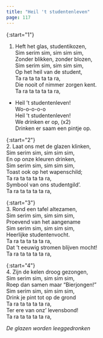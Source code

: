 ```yaml
---
title: "Heil 't studentenleven"
page: 117
---  
```


{:start="1"}  
1. Heft het glas, studentikozen,  
Sim serim sim, sim sim sim,  
Zonder blikken, zonder blozen,  
Sim serim sim, sim sim sim,  
Op het heil van de student,  
Ta ra ta ta ta ta ra,  
Die nooit of nimmer zorgen kent.  
Ta ra ta ta ta ta ra,  


- Heil ’t studentenleven!  
Wo-o-o-o-o  
Heil ’t studentenleven!  
We drinken er op, (x2)  
Drinken er saam een pintje op.  


{:start="2"}  
2. Laat ons met de glazen klinken,  
Sim serim sim, sim sim sim,  
En op onze kleuren drinken,  
Sim serim sim, sim sim sim,  
Toast ook op het wapenschild;  
Ta ra ta ta ta ta ra,  
Symbool van ons studentgild’.  
Ta ra ta ta ta ta ra,  


{:start="3"}  
3. Rond een tafel altezamen,  
Sim serim sim, sim sim sim,  
Proevend van het aangename  
Sim serim sim, sim sim sim,  
Heerlijke studentenvocht.  
Ta ra ta ta ta ta ra,  
Dat ’t eeuwig stromen blijven mocht!  
Ta ra ta ta ta ta ra,  


{:start="4"}  
4. Zijn de kelen droog gezongen,  
Sim serim sim, sim sim sim,  
Roep dan samen maar “Bierjongen!”  
Sim serim sim, sim sim sim,  
Drink je pint tot op de grond  
Ta ra ta ta ta ta ra,  
Ter ere van onz’ levensbond!  
Ta ra ta ta ta ta ra,  

_De glazen worden leeggedronken_  